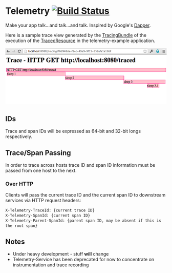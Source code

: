 # Telemetry [![Build Status](https://travis-ci.org/yammer/telemetry.png)](https://travis-ci.org/yammer/telemetry)

Make your app talk…and talk…and talk. Inspired by Google's [Dapper](http://research.google.com/pubs/pub36356.html).

Here is a sample trace view generated by the
[TracingBundle](telemetry-dropwizard/src/main/java/com/yammer/telemetry/dropwizard/TracingBundle.java) of the
execution of the [TracedResource](telemetry-example/src/main/java/com/yammer/telemetry/example/resources/TracedResource.java) in the telemetry-example application.

![Sample Span](/telemetry-service/screenshot.png "Sample Span View")

## IDs

Trace and span IDs will be expressed as 64-bit and 32-bit longs respectively.

## Trace/Span Passing

In order to trace across hosts trace ID and span ID information must be passed from one host to the next.

### Over HTTP

Clients will pass the current trace ID and the current span ID to downstream services via HTTP request headers:

    X-Telemetry-TraceId: {current trace ID}
    X-Telemetry-SpanId: {current span ID}
    X-Telemetry-Parent-SpanId: {parent span ID, may be absent if this is the root span}

## Notes

   * Under heavy development - stuff **will** change
   * Telemetry-Service has been deprecated for now to concentrate on instrumentation and trace recording
    
